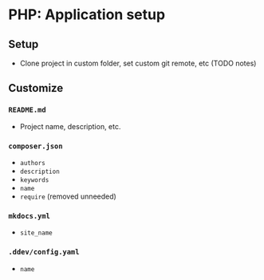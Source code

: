 # PHP: Application setup

## Setup

- Clone project in custom folder, set custom git remote, etc (TODO notes)

## Customize

### `README.md`

- Project name, description, etc.

### `composer.json`

- `authors`
- `description`
- `keywords`
- `name`
- `require` (removed unneeded)

### `mkdocs.yml`

- `site_name`

### `.ddev/config.yaml`

- `name`
